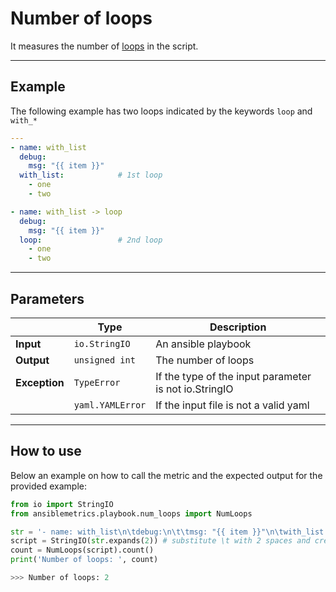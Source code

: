 # Number of loops

It measures the number of [loops](https://docs.ansible.com/ansible/latest/user_guide/playbooks_loops.html) in the script.

---

## Example
The following example has two loops indicated by the keywords ```loop``` and ```with_*```

``` yaml
---
- name: with_list
  debug:
    msg: "{{ item }}"
  with_list:            # 1st loop
    - one
    - two

- name: with_list -> loop
  debug:
    msg: "{{ item }}"
  loop:                 # 2nd loop
    - one
    - two
```

---

## Parameters

|                |Type            |Description |
|----------------|----------------|-------------------|
| **Input**      | ```io.StringIO```    |An ansible playbook|
| **Output**     | ```unsigned int```   |The number of loops |
| **Exception**  | ```TypeError```      |If the type of the input parameter is not io.StringIO |
|                | ```yaml.YAMLError``` |If the input file is not a valid yaml | 

---

## How to use
Below an example on how to call the metric and the expected output for the provided example:

```python
from io import StringIO
from ansiblemetrics.playbook.num_loops import NumLoops

str = '- name: with_list\n\tdebug:\n\t\tmsg: "{{ item }}"\n\twith_list:\n\t\t- one\n\t\t- two\n\n- name: with_list -> loop\n\tdebug:\n\t\tmsg: "{{ item }}"\n\tloop:\n\t\t- one\n\t\t- two' 
script = StringIO(str.expands(2)) # substitute \t with 2 spaces and create the StringIO object
count = NumLoops(script).count()
print('Number of loops: ', count)

>>> Number of loops: 2
```
